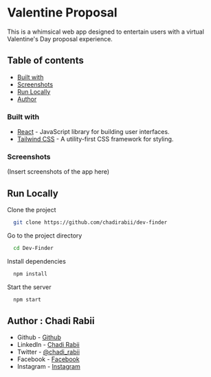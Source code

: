 # Valentine Proposal

This is a whimsical web app designed to entertain users with a virtual Valentine's Day proposal experience.

## Table of contents

- [Built with](#built-with)
- [Screenshots](#screenshots)
- [Run Locally](#run-locally)
- [Author](#author)

### Built with

- [React](https://reactjs.org/) - JavaScript library for building user interfaces.
- [Tailwind CSS](https://tailwindcss.com/) - A utility-first CSS framework for styling.

### Screenshots

(Insert screenshots of the app here)

## Run Locally

Clone the project

```bash
  git clone https://github.com/chadirabii/dev-finder
```

Go to the project directory

```bash
  cd Dev-Finder
```

Install dependencies

```bash
  npm install
```

Start the server

```bash
  npm start
```

## Author : Chadi Rabii

- Github - [Github](https://github.com/chadirabii)
- LinkedIn - [Chadi Rabii](www.linkedin.com/in/chadirabii)
- Twitter - [@chadi_rabii](https://twitter.com/chadi_rabii)
- Facebook - [Facebook](https://www.facebook.com/chadi.rabii.3)
- Instagram - [Instagram](https://www.instagram.com/chadi_rb/)
